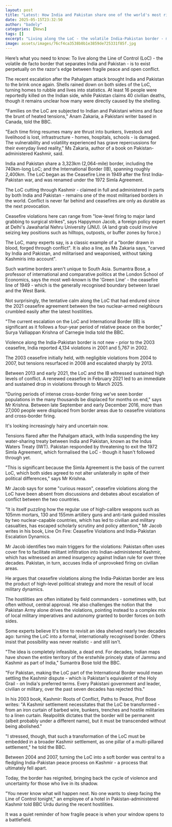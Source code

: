 ```yaml
---
layout: post
title: "Latest: How India and Pakistan share one of the world's most riskous borders"
date: 2025-05-15T23:32:50
author: "badely"
categories: [News]
tags: []
excerpt: "Living along the LoC - the volatile India-Pakistan border - means life in a fragile limbo between war and peace."
image: assets/images/76cf4ca3538b0b1e3859de725331f85f.jpg
---
```


Here’s what you need to know: To live along the Line of Control (LoC) - the volatile de facto border that separates India and Pakistan - is to exist perpetually on the razor's edge between fragile peace and open conflict.

The recent escalation after the Pahalgam attack brought India and Pakistan to the brink once again. Shells rained down on both sides of the LoC, turning homes to rubble and lives into statistics. At least 16 people were reportedly killed on the Indian side, while Pakistan claims 40 civilian deaths, though it remains unclear how many were directly caused by the shelling.

"Families on the LoC are subjected to Indian and Pakistani whims and face the brunt of heated tensions," Anam Zakaria, a Pakistani writer based in Canada, told the BBC.

"Each time firing resumes many are thrust into bunkers, livestock and livelihood is lost, infrastructure - homes, hospitals, schools - is damaged. The vulnerability and volatility experienced has grave repercussions for their everyday lived reality," Ms Zakaria, author of a book on Pakistan-administered Kashmir, said.

India and Pakistan share a 3,323km (2,064-mile) border, including the 740km-long LoC; and the International Border (IB), spanning roughly 2,400km. The LoC began as the Ceasefire Line in 1949 after the first India-Pakistan war, and was renamed under the 1972 Simla Agreement. 

The LoC cutting through Kashmir - claimed in full and administered in parts by both India and Pakistan - remains one of the most militarised borders in the world. Conflict is never far behind and ceasefires are only as durable as the next provocation. 

Ceasefire violations here can range from "low-level firing to major land grabbing to surgical strikes", says Happymon Jacob, a foreign policy expert at Delhi's Jawaharlal Nehru University (JNU). (A land grab could involve seizing key positions such as hilltops, outposts, or buffer zones by force.)

The LoC, many experts say, is a classic example of a "border drawn in blood, forged through conflict". It is also a line, as Ms Zakaria says, "carved by India and Pakistan, and militarised and weaponised, without taking Kashmiris into account". 

Such wartime borders aren't unique to South Asia. Sumantra Bose, a professor of international and comparative politics at the London School of Economics, says the  most well-known is the 'Green Line'  - the ceasefire line of 1949 - which is the generally recognised boundary between Israel and the West Bank. 

Not surprisingly, the tentative calm along the LoC that had endured since the 2021 ceasefire agreement between the two nuclear-armed neighbours crumbled easily after the latest hostilities.

"The current escalation on the LoC and International Border (IB) is significant as it follows a four-year period of relative peace on the border," Surya Valliappan Krishna of Carnegie India told the BBC.

Violence along the India-Pakistan border is not new - prior to the 2003 ceasefire, India reported 4,134 violations in 2001 and 5,767 in 2002.

The 2003 ceasefire initially held, with negligible violations from 2004 to 2007, but tensions resurfaced in 2008 and escalated sharply by 2013.

Between 2013 and early 2021, the LoC and the IB witnessed sustained high levels of conflict. A renewed ceasefire in February 2021 led to an immediate and sustained drop in violations through to March 2025. 

"During periods of intense cross-border firing we've seen border populations in the many thousands be displaced for months on end," says Mr Krishna. Between late September and early December 2016, more than 27,000 people were displaced from border areas due to ceasefire violations and cross-border firing.

It's looking increasingly hairy and uncertain now.

Tensions flared after the Pahalgam attack, with India suspending the key water-sharing treaty between India and Pakistan, known as the Indus Waters Treaty (IWT). Pakistan responded by threatening to exit the 1972 Simla Agreement, which formalised the LoC - though it hasn't followed through yet.

"This is significant because the Simla Agreement is the basis of the current LoC, which both sides agreed to not alter unilaterally in spite of their political differences," says Mr Krishna.

Mr Jacob says for some "curious reason", ceasefire violations along the LoC have been absent from discussions and debates about escalation of conflict between the two countries.

"It is itself puzzling how the regular use of high-calibre weapons such as 105mm mortars, 130 and 155mm artillery guns and anti-tank guided missiles by two nuclear-capable countries, which has led to civilian and military casualties, has escaped scholarly scrutiny and policy attention," Mr Jacob writes in his book, Line On Fire: Ceasefire Violations and India-Pakistan Escalation Dynamics.

Mr Jacob identifies two main triggers for the violations: Pakistan often uses cover fire to facilitate militant infiltration into Indian-administered Kashmir, which has witnessed an armed insurgency against Indian rule for over three decades. Pakistan, in turn, accuses India of unprovoked firing on civilian areas.

He argues that ceasefire violations along the India-Pakistan border are less the product of high-level political strategy and more the result of local military dynamics. 

The hostilities are often initiated by field commanders - sometimes with, but often without, central approval. He also challenges the notion that the Pakistan Army alone drives the violations, pointing instead to a complex mix of local military imperatives and autonomy granted to border forces on both sides.

Some experts believe It's time to revisit an idea shelved nearly two decades ago: turning the LoC into a formal, internationally recognised border. Others insist that possibility was never realistic - and still isn't.

"The idea is completely infeasible, a dead end. For decades, Indian maps have shown the entire territory of the erstwhile princely state of Jammu and Kashmir as part of India," Sumantra Bose told the BBC.

"For Pakistan, making the LoC part of the International Border would mean settling the Kashmir dispute - which is Pakistan's equivalent of the Holy Grail - on India's preferred terms. Every Pakistani government and leader, civilian or military, over the past seven decades has rejected this."

In his 2003 book, Kashmir: Roots of Conflict, Paths to Peace, Prof Bose writes: "A Kashmir settlement necessitates that the LoC be transformed - from an iron curtain of barbed wire, bunkers, trenches and hostile militaries to a linen curtain. Realpolitik dictates that the border will be permanent (albeit probably under a different name), but it must be transcended without being abolished." 

"I stressed, though, that such a transformation of the LoC must be embedded in a broader Kashmir settlement, as one pillar of a multi-pillared settlement," he told the BBC.

Between 2004 and 2007, turning the LoC into a soft border was central to a fledgling India-Pakistan peace process on Kashmir - a process that ultimately fell apart.

Today, the border has reignited, bringing back the cycle of violence and uncertainty for those who live in its shadow.

"You never know what will happen next. No one wants to sleep facing the Line of Control tonight," an employee of a hotel in Pakistan-administered Kashmir told BBC Urdu during the recent hostilities.

It was a quiet reminder of how fragile peace is when your window opens to a battlefield.

